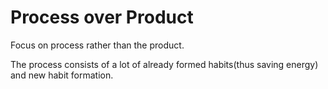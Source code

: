 # Process over Product 
Focus on process rather than the product. 

The process consists of a lot of already formed habits(thus saving energy) and new habit formation. 
